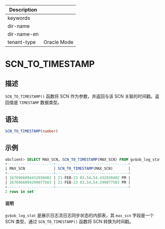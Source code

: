 | Description   |                 |
|---------------|-----------------|
| keywords      |                 |
| dir-name      |                 |
| dir-name-en   |                 |
| tenant-type   | Oracle Mode     |

# SCN_TO_TIMESTAMP

## 描述

`SCN_TO_TIMESTAMP()` 函数将 SCN 作为参数，并返回与该 SCN 关联的时间戳。返回值是 `TIMESTAMP` 数据类型。

## 语法

```sql
SCN_TO_TIMESTAMP(number)
```

## 示例

```sql
obclient> SELECT MAX_SCN, SCN_TO_TIMESTAMP(MAX_SCN) FROM gv$ob_log_stat;
+---------------------+---------------------------------+
| MAX_SCN             | SCN_TO_TIMESTAMP(MAX_SCN)       |
+---------------------+---------------------------------+
| 1676966094432030402 | 21-FEB-23 03.54.54.432030402 PM |
| 1676966094299077583 | 21-FEB-23 03.54.54.299077583 PM |
+---------------------+---------------------------------+
2 rows in set
```

<main id="notice" type='explain'>
    <h4>说明</h4>
    <p><code>gv$ob_log_stat</code> 是展示日志流日志同步状态的内部表，其 <code>max_scn</code> 字段是一个 SCN 类型，通过 <code>SCN_TO_TIMESTAMP()</code> 函数将 SCN 转换为时间戳。</p>
</main>
